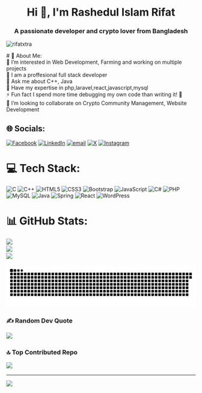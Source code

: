 <h1 align="center">Hi 👋, I'm Rashedul Islam Rifat</h1>
<h3 align="center">A passionate developer and crypto lover from Bangladesh</h3>
<p align="left"> <img src="https://komarev.com/ghpvc/?username=rifatxtra&label=Profile%20views&color=0e75b6&style=flat" alt="rifatxtra" /> </p>
# 💫 About Me:<br>
🔭 I’m interested in Web Development, Farming and working on multiple projects<br>🌱 I am a proffesional full stack developer<br>💬 Ask me about C++, Java<br>🌱 Have my expertise in php,laravel,react,javascript,mysql<br>⚡ Fun fact I spend more time debugging my own code than writing it! 🚀
<br>💞️ I’m looking to collaborate on Crypto Community Management, Website Development 

## 🌐 Socials:
[![Facebook](https://img.shields.io/badge/Facebook-%231877F2.svg?logo=Facebook&logoColor=white)](https://www.facebook.com/rashedul.ririfat) [![LinkedIn](https://img.shields.io/badge/LinkedIn-%230077B5.svg?logo=linkedin&logoColor=white)](https://www.linkedin.com/in/rifatxtra/) [![email](https://img.shields.io/badge/Email-D14836?logo=gmail&logoColor=white)](mailto:business@rifatxtra.xyz) [![X](https://img.shields.io/badge/X-%231DA1F2.svg?logo=X&logoColor=white)](https://x.com/rifatxtra) [![Instagram](https://img.shields.io/badge/Instagram-%23E4405F.svg?logo=Instagram&logoColor=white)](https://www.instagram.com/rifatxtra)





# 💻 Tech Stack:
![C](https://img.shields.io/badge/c-%2300599C.svg?style=for-the-badge&logo=c&logoColor=white) ![C++](https://img.shields.io/badge/c++-%2300599C.svg?style=for-the-badge&logo=c%2B%2B&logoColor=white) ![HTML5](https://img.shields.io/badge/html5-%23E34F26.svg?style=for-the-badge&logo=html5&logoColor=white) ![CSS3](https://img.shields.io/badge/css3-%231572B6.svg?style=for-the-badge&logo=css3&logoColor=white) ![Bootstrap](https://img.shields.io/badge/bootstrap-%238511FA.svg?style=for-the-badge&logo=bootstrap&logoColor=white) ![JavaScript](https://img.shields.io/badge/javascript-%23323330.svg?style=for-the-badge&logo=javascript&logoColor=%23F7DF1E) ![C#](https://img.shields.io/badge/c%23-%23239120.svg?style=for-the-badge&logo=csharp&logoColor=white) ![PHP](https://img.shields.io/badge/php-%23777BB4.svg?style=for-the-badge&logo=php&logoColor=white) ![MySQL](https://img.shields.io/badge/mysql-4479A1.svg?style=for-the-badge&logo=mysql&logoColor=white) ![Java](https://img.shields.io/badge/java-%23ED8B00.svg?style=for-the-badge&logo=openjdk&logoColor=white)  ![Spring](https://img.shields.io/badge/spring-%236DB33F.svg?style=for-the-badge&logo=spring&logoColor=white) ![React](https://img.shields.io/badge/react-%2361DAFB.svg?style=for-the-badge&logo=react&logoColor=white) ![WordPress](https://img.shields.io/badge/WordPress-%23146DBF.svg?style=for-the-badge&logo=wordpress&logoColor=white)


# 📊 GitHub Stats:
![](https://github-readme-stats.vercel.app/api?username=Rifat-Tipu&theme=dark&hide_border=true&include_all_commits=true&count_private=true)<br/>
![](https://github-readme-streak-stats.herokuapp.com/?user=Rifat-Tipu&theme=dark&hide_border=true)<br/>
![](https://github-readme-stats.vercel.app/api/top-langs/?username=Rifat-Tipu&theme=dark&hide_border=true&include_all_commits=true&count_private=true&layout=compact)
<!--SNAKE GAME-->

![snake gif](https://github.com/Rifat-Tipu/Rifat-Tipu/blob/output/github-snake-dark.svg)

### ✍️ Random Dev Quote
![](https://quotes-github-readme.vercel.app/api?type=horizontal&theme=radical)

### 🔝 Top Contributed Repo
![](https://github-contributor-stats.vercel.app/api?username=Rifat-Tipu&limit=5&theme=dark&combine_all_yearly_contributions=true)

---
[![](https://visitcount.itsvg.in/api?id=Rifat-Tipu&icon=0&color=0)](https://visitcount.itsvg.in)

<!-- Proudly created with GPRM ( https://gprm.itsvg.in ) -->
